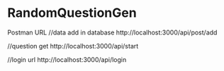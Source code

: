 # RandomQuestionGen

Postman URL
//data add in database
http://localhost:3000/api/post/add

//question get
http://localhost:3000/api/start

//login url
http://localhost:3000/api/login
